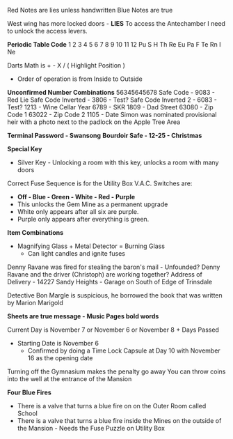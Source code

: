 
Red Notes are lies unless handwritten
Blue Notes are true

West wing has more locked doors - **LIES**
To access the Antechamber I need to unlock the access levers.

**Periodic Table Code**
1   2  3  4  5   6   7   8 9  10 11 12
Pu S H Th Re Eu Pa F Te Rn  I    Ne

Darts Math is + - X / ( Highlight Position )
- Order of operation is from Inside to Outside

**Unconfirmed Number Combinations**
	56345645678
	Safe Code - 9083 - Red Lie
	Safe Code Inverted - 3806 - Test?
	Safe Code Inverted 2 - 6083 - Test?
	1213 - Wine Cellar Year
	6789 - SKR
	1809 - Dad Street
	63080 - Zip Code 1
	63022 - Zip Code 2
	1105 - Date Simon was nominated provisional heir with a photo next to the padlock on the Apple Tree Area

**Terminal Password - Swansong**
**Bourdoir Safe - 12-25 - Christmas**

**Special Key**
- Silver Key - Unlocking a room with this key, unlocks a room with many doors

Correct Fuse Sequence is for the Utility Box V.A.C. Switches are:
- **Off - Blue - Green - White - Red - Purple**
- This unlocks the Gem Mine as a permanent upgrade
- White only appears after all six are purple.
- Purple only appears after everything is green.

**Item Combinations**

- Magnifying Glass + Metal Detector = Burning Glass
	- Can light candles and ignite fuses


Denny Ravane was fired for stealing the baron's mail - Unfounded?
Denny Ravane and the driver (Christoph) are working together?
Address of Delivery - 14227 Sandy Heights - Garage on South of Edge of Trinsdale


Detective Bon Margle is suspicious, he borrowed the book that was written by Marion Marigold


**Sheets are true message - Music Pages bold words**


Current Day is November 7 or November 6 or November 8 + Days Passed
- Starting Date is November 6
	- Confirmed by doing a Time Lock Capsule at Day 10 with November 16 as the opening date

Turning off the Gymnasium makes the penalty go away
You can throw coins into the well at the entrance of the Mansion

**Four Blue Fires**
- There is a valve that turns a blue fire on on the Outer Room called School
- There is a valve that turns a blue fire inside the Mines on the outside of the Mansion - Needs the Fuse Puzzle on Utility Box

